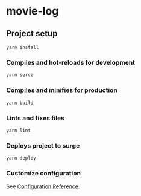 # movie-log

## Project setup
```
yarn install
```

### Compiles and hot-reloads for development
```
yarn serve
```

### Compiles and minifies for production
```
yarn build
```

### Lints and fixes files
```
yarn lint
```

### Deploys project to surge
```
yarn deploy
```

### Customize configuration
See [Configuration Reference](https://cli.vuejs.org/config/).
